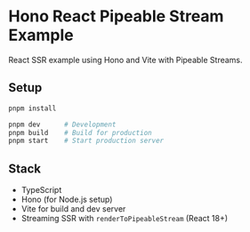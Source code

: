 # Hono React Pipeable Stream Example

React SSR example using Hono and Vite with Pipeable Streams.

## Setup

```bash
pnpm install

pnpm dev      # Development
pnpm build    # Build for production
pnpm start    # Start production server
```

## Stack

- TypeScript
- Hono (for Node.js setup)
- Vite for build and dev server
- Streaming SSR with `renderToPipeableStream` (React 18+)
